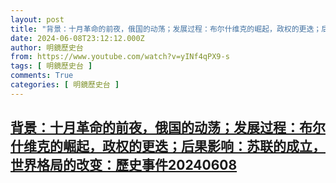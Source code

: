 ```yaml
---
layout: post
title: "背景：十月革命的前夜，俄国的动荡；发展过程：布尔什维克的崛起，政权的更迭；后果影响：苏联的成立，世界格局的改变：歷史事件20240608"
date: 2024-06-08T23:12:12.000Z
author: 明鏡歷史台
from: https://www.youtube.com/watch?v=yINf4qPX9-s
tags: [ 明鏡歷史台 ]
comments: True
categories: [ 明鏡歷史台 ]
---
```

<!--1717888332000-->
[背景：十月革命的前夜，俄国的动荡；发展过程：布尔什维克的崛起，政权的更迭；后果影响：苏联的成立，世界格局的改变：歷史事件20240608](https://www.youtube.com/watch?v=yINf4qPX9-s)
------

<div>

</div>

